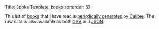 Title: Books
Template: books
sortorder: 50

This list of [books](/tag/books/) that I have read is [periodically generated](/2018/12/read-books/) by [Calibre](https://calibre-ebook.com/). The raw data is also available as both [CSV](/media/library/books.csv) and [JSON](/media/library/books.json).
